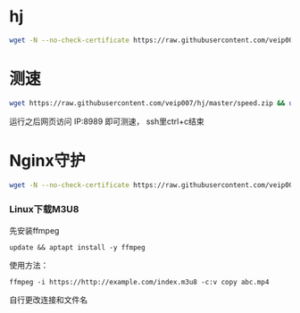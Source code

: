 # hj
```bash
wget -N --no-check-certificate https://raw.githubusercontent.com/veip007/hj/master/hj.sh && chmod +x hj.sh && bash hj.sh
```
# 测速

```bash
wget https://raw.githubusercontent.com/veip007/hj/master/speed.zip && unzip speed.zip && rm speed.zip && cd speed && chmod +x speedtest-backend && ./speedtest-backend
```
运行之后网页访问 IP:8989 即可测速， ssh里ctrl+c结束


# Nginx守护
```bash
wget -N --no-check-certificate https://raw.githubusercontent.com/veip007/hj/master/ng.sh && chmod +x ng.sh && crontab -l > conf && echo "*/1 * * * * ./ng.sh" >> conf && crontab conf && rm -f conf 
```

### Linux下载M3U8
先安装ffmpeg
```
update && aptapt install -y ffmpeg
```

使用方法：
```
ffmpeg -i https://http://example.com/index.m3u8 -c:v copy abc.mp4
```
自行更改连接和文件名
